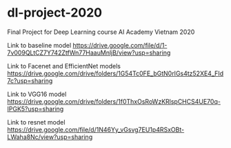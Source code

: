 # dl-project-2020
Final Project for Deep Learning course AI Academy Vietnam 2020

Link to baseline model
https://drive.google.com/file/d/1-7v009QLtCZ7Y742ZtfWn77HaauMnljB/view?usp=sharing

Link to Facenet and EfficientNet models
https://drive.google.com/drive/folders/1G54Tc0FE_bGtN0rIGs4tz52XE4_FId7c?usp=sharing

Link to VGG16 model
https://drive.google.com/drive/folders/1f0ThxOsRoWzKRlspCHCS4UE70q-IPGK5?usp=sharing

Link to resnet model
https://drive.google.com/file/d/1N46Yy_vGsvg7EU1p4RSxOBt-LWaha8Nc/view?usp=sharing
